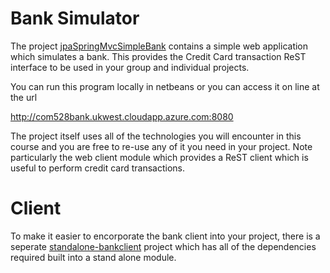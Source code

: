 # Bank Simulator

The project [jpaSpringMvcSimpleBank](../bank-simulator/jpaSpringMvcSimpleBank) contains a simple web application which simulates a bank.
This provides the Credit Card transaction ReST interface to be used in your group and individual projects.

You can run this program locally in netbeans or you can access it on line at the url 

http://com528bank.ukwest.cloudapp.azure.com:8080

The project itself uses all of the technologies you will encounter in this course and you are free to re-use any of it you need in your project. 
Note particularly the web client module which provides a ReST client which is useful to perform credit card transactions.

# Client

To make it easier to encorporate the bank client into your project, there is a seperate [standalone-bankclient](../bank-simulator/standalone-bankclient) project which has all of the dependencies required built into a stand alone module.
